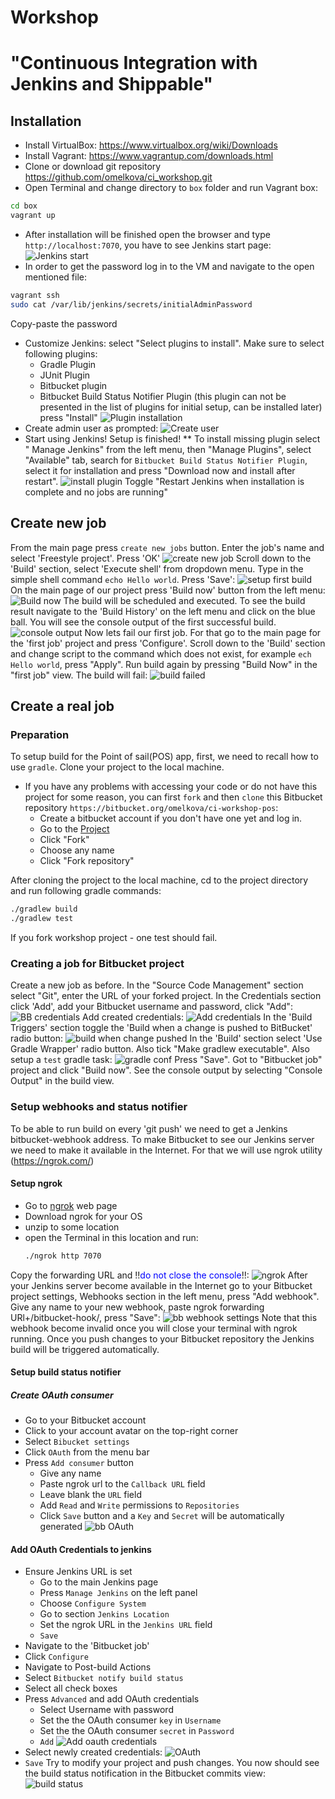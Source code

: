 # Workshop
# "Continuous Integration with Jenkins and Shippable"
## Installation
- Install VirtualBox: https://www.virtualbox.org/wiki/Downloads
- Install Vagrant: https://www.vagrantup.com/downloads.html
- Clone or download git repository https://github.com/omelkova/ci_workshop.git
- Open Terminal and change directory to `box` folder and run Vagrant box:
```sh
cd box
vagrant up
```
- After installation will be finished open the browser and type `http://localhost:7070`, you have to see Jenkins start page:
![Jenkins start](https://cloud.githubusercontent.com/assets/9073171/23781566/e81a465e-0556-11e7-9120-485b89965bd2.png)
- In order to get the password log in to the VM and navigate to the open mentioned file:
```sh
vagrant ssh
sudo cat /var/lib/jenkins/secrets/initialAdminPassword
```
Copy-paste the password

- Customize Jenkins: select "Select plugins to install". Make sure to select following plugins:
  * Gradle Plugin
  * JUnit Plugin
  * Bitbucket plugin
  * Bitbucket Build Status Notifier Plugin (this plugin can not be presented in the list of plugins for initial setup, can be installed later)
press "Install"
![Plugin installation](https://cloud.githubusercontent.com/assets/9073171/23782332/2c4d145a-055c-11e7-8578-9659d90f6a26.png)
- Create admin user as prompted:
![Create user](https://cloud.githubusercontent.com/assets/9073171/23782364/7c6a250e-055c-11e7-9a04-94b961fc8c10.png)
- Start using Jenkins! Setup is finished!
** To install missing plugin select " Manage Jenkins" from the left menu, then "Manage Plugins", select "Available" tab, search for `Bitbucket Build Status Notifier Plugin`, select it for installation and press "Download now and install after restart". 
![install plugin](https://cloud.githubusercontent.com/assets/9073171/23782479/6f1cd0b2-055d-11e7-921e-f02c9d8326d0.png)
Toggle "Restart Jenkins when installation is complete and no jobs are running"
## Create new job
From the main page press `create new jobs` button. Enter the job's name and select 'Freestyle project'. Press 'OK'
![create new job](https://cloud.githubusercontent.com/assets/9073171/23782650/a20fe1fc-055e-11e7-9ba2-f2042db959af.png)
Scroll down to the 'Build' section, select 'Execute shell' from dropdown menu. Type in the simple shell command `echo Hello world`. Press 'Save':
![setup first build](https://cloud.githubusercontent.com/assets/9073171/23782785/a85e725c-055f-11e7-85e5-9ff433d5e7c8.png)
On the main page of our project press 'Build now' button from the left menu:
![Build now](https://cloud.githubusercontent.com/assets/9073171/23782922/7b3eccd0-0560-11e7-8bc1-29259b4d9388.png)
The build will be scheduled and executed. To see the build result navigate to the 'Build History' on the left menu and click on the blue ball. You will see the console output of the first successful build. 
![console output](https://cloud.githubusercontent.com/assets/9073171/23783004/f4c60d52-0560-11e7-8cd7-e16035e62bd2.png)
Now lets fail our first job. For that go to the main page for the 'first job' project and press 'Configure'. Scroll down to the 'Build' section and change script to the command which does not exist, for example `ech Hello world`, press "Apply". 
Run build again by pressing "Build Now" in the "first job" view. The build will fail:
![build failed](https://cloud.githubusercontent.com/assets/9073171/23785487/8ea50ec8-0570-11e7-9552-3f8bc7857b7d.png)

## Create a real job
### Preparation
To setup build for the Point of sail(POS) app, first, we need to recall how to use `gradle`. Clone your project to the local machine.
  * If you have any problems with accessing your code or do not have this project for some reason, you can first `fork` and then `clone` this Bitbucket repository `https://bitbucket.org/omelkova/ci-workshop-pos`:
    * Create a bitbucket account if you don't have one yet and log in.
    * Go to the [Project](https://bitbucket.org/omelkova/ci-workshop-pos)
    * Click "Fork"
    * Choose any name
    * Click "Fork repository"

After cloning the project to the local machine, cd to the project directory and run following gradle commands:
```sh
./gradlew build
./gradlew test
```
If you fork workshop project - one test should fail.
### Creating a job for Bitbucket project
Create a new job as before.
In the "Source Code Management" section select "Git", enter the URL of your forked project. In the Credentials section click 'Add', add your Bitbucket username and password, click "Add":
![BB credentials](https://cloud.githubusercontent.com/assets/9073171/23786978/792eadb2-0578-11e7-93f7-b32223747824.png)
Add created credentials:
![Add credentials](https://cloud.githubusercontent.com/assets/9073171/23787027/b3a85826-0578-11e7-9538-17f586c44604.png)
In the 'Build Triggers' section toggle the 'Build when a change is pushed to BitBucket' radio button:
![build when change pushed](https://cloud.githubusercontent.com/assets/9073171/23788943/7e66f344-0581-11e7-818a-62623ebc472e.png)
In the 'Build' section select 'Use Gradle Wrapper' radio button. Also tick "Make gradlew executable". Also setup a `test` gradle task:
![gradle conf](https://cloud.githubusercontent.com/assets/9073171/23787239/c71c7936-0579-11e7-820d-9b128670931c.png)
Press "Save".
Got to "Bitbucket job" project and click "Build now". See the console output by selecting "Console Output" in the build view.
### Setup webhooks and status notifier
To be able to run build on every 'git push' we need to get a Jenkins bitbucket-webhook address. To make Bitbucket to see our Jenkins server we need to make it available in the Internet. For that we will use ngrok utility (https://ngrok.com/)
#### Setup ngrok
  * Go to [ngrok](https://ngrok.com/) web page
  * Download ngrok for your OS
  * unzip to some location
  * open the Terminal in this location and run:
    ```sh
    ./ngrok http 7070
    ```
Copy the forwarding URL and !!<span style="color:blue">do not close the console</span>!!:
![ngrok](https://cloud.githubusercontent.com/assets/9073171/23788279/7c726c9c-057e-11e7-958e-484ee17fb3fb.png)
After your Jenkins server become available in the Internet go to your Bitbucket project settings, Webhooks section in the left menu, press "Add webhook". Give any name to your new webhook, paste ngrok forwarding URl+/bitbucket-hook/, press "Save":
![bb webhook settings](https://cloud.githubusercontent.com/assets/9073171/23788606/ec7e2e58-057f-11e7-96b1-8be7376e1b70.png)
Note that this webhook become invalid once you will close your terminal with ngrok running.
Once you push changes to your Bitbucket repository the Jenkins build will be triggered automatically.

#### Setup build status notifier
##### Create OAuth consumer
  * Go to your Bitbucket account
  * Click to your account avatar on the top-right corner
  * Select `Bibucket settings`
  * Click `OAuth` from the menu bar 
  * Press `Add consumer` button
    * Give any name 
    * Paste ngrok url to the `Callback URL` field
    * Leave blank the `URL` field
    * Add `Read` and `Write` permissions to `Repositories`
    * Click `Save` button and a `Key` and `Secret` will be automatically generated
![bb OAuth](https://cloud.githubusercontent.com/assets/9073171/23789481/a8c3bb3e-0583-11e7-809f-776156954fd9.png)

#### Add OAuth Credentials to jenkins
  * Ensure Jenkins URL is set
    *  Go to the main Jenkins page
    *  Press `Manage Jenkins` on the left panel
    *  Choose `Configure System`
    *  Go to section `Jenkins Location`
    *  Set the ngrok URL in the `Jenkins URL` field
    *  `Save`
  * Navigate to the 'Bitbucket job'
  * Click `Configure`
  * Navigate to Post-build Actions
  * Select `Bitbucket notify build status`
  * Select all check boxes
  * Press `Advanced` and add OAuth credentials
    *  Select Username with password
    *  Set the the OAuth consumer `key` in `Username`
    *  Set the the OAuth consumer `secret` in `Password`
    *  `Add`
![Add oauth credentials](https://cloud.githubusercontent.com/assets/9073171/23789923/a47f6ada-0585-11e7-9751-89c98d86a321.png)
  * Select newly created credentials: 
![OAuth](https://cloud.githubusercontent.com/assets/9073171/23789958/c816364a-0585-11e7-8a22-a2d283988c61.png)
  * `Save`
Try to modify your project and push changes. You now should see the build status notification in the Bitbucket commits view:
![build status](https://cloud.githubusercontent.com/assets/9073171/23790090/48ed08ac-0586-11e7-86c9-2eab8445ca09.png)
